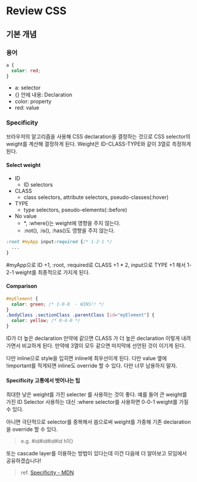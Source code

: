# Review CSS

## 기본 개념

### 용어

``` css
a {
  color: red;
}
```

- a: selector
- {} 안에 내용: Declaration
- color: property
- red: value

### Specificity

브라우저의 알고리즘을 사용해 CSS declaration을 결정하는 것으로 CSS selector의 weight를 계산해 결정하게 된다. Weight은 ID-CLASS-TYPE와 같이 3열로 측정하게 된다.

#### Select weight

- ID
  - ID selectors
- CLASS
  - class selectors, attribute selectors, pseudo-classes(:hover)
- TYPE
  - type selectors, pseudo-elements(::before)
- No value
  - *, :where()는 weight에 영향을 주지 않는다.
  - :not(), :is(), :has()도 영향을 주지 않는다.

``` css
:root #myApp input:required {/* 1-2-1 */
  ...
}   
```

\#myApp으로 ID +1, :root, :required로 CLASS +1 * 2, input으로 TYPE +1 해서 1-2-1 weight를 최종적으로 가지게 된다.

#### Comparison

``` css
#myElement {
  color: green; /* 1-0-0  - WINS!! */
}
.bodyClass .sectionClass .parentClass [id="myElement"] {
  color: yellow; /* 0-4-0 */
}
```

ID가 더 높은 declaration 만약에 같으면 CLASS 가 더 높은 declaration 이렇게 내려가면서 비교하게 된다. 만약에 3열이 모두 같으면 마지막에 선언된 것이 이기게 된다.

다만 inline으로 style을 입히면 inline에 최우선이게 된다. 다만 value 옆에 !important를 적게되면 inline도 override 할 수 있다. 다만 너무 남용하지 말자.

#### Specificity 고통에서 벗어나는 팁

최대한 낮은 weight를 가진 selecter 를 사용하는 것이 좋다. 예를 들어 큰 weight를 가진 ID Selector 사용하는 대신 :where selector를 사용하면 0-0-1 weight를 가질 수 있다.

아니면 극단적으로 selector를 중복해서 씀으로써 weight를 가중해 기존 declaration을 override 할 수 있다.

> e.g. #id#id#id#id h1{}

또는 cascade layer를 이용하는 방법이 있다는데 이건 다음에 더 알아보고 모임에서 공유하겠습니다!

> ref. [Specificity - MDN](https://developer.mozilla.org/en-US/docs/Web/CSS/Specificity)